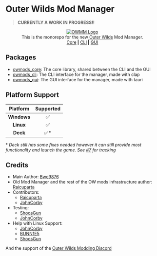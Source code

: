 <!-- markdownlint-disable MD030 MD033 -->

# Outer Wilds Mod Manager

> **CURRENTLY A WORK IN PROGRESS!!**

<p align="center">
<a href="https://github.com/Bwc9876/ow-mod-man"><img src="https://raw.githubusercontent.com/Bwc9876/ow-mod-man/main/.github/assets/logo.png" alt="OWMM Logo"/></a><br/>
This is the monorepo for the new <a href="https://www.mobiusdigitalgames.com/outer-wilds.html">Outer Wilds</a> Mod Manager.<br/>
<a href="https://github.com/Bwc9876/ow-mod-man/tree/main/owmods_core">Core</a><b> |</b>
<a href="https://github.com/Bwc9876/ow-mod-man/tree/main/owmods_cli">CLI</a><b> |</b>
<a href="https://github.com/Bwc9876/ow-mod-man/tree/main/owmods_gui">GUI</a>
</p>

## Packages

- [owmods_core](owmods_core): The core library, shared between the CLI and the GUI
- [owmods_cli](owmods_cli): The CLI interface for the manager, made with clap
- [owmods_gui](owmods_gui): The GUI interface for the manager, made with tauri

## Platform Support

| **Platform** |  **Supported** |
|:------------:|:--------------:|
| **Windows**  | ✅             |
| **Linux**    | ✅             |
| **Deck**     | ✅*            |

\* *Deck still has some fixes needed however it can still provide most functionality and launch the game. See [#7](https://github.com/Bwc9876/ow-mod-man/issues/7) for tracking*

## Credits

- Main Author: [Bwc9876](https://github.com/Bwc9876)
- Old Mod Manager and the rest of the OW mods infrastructure author: [Raicuparta](https://github.com/Raicuparta)
- Contributors:
  - [Raicuparta](https://github.com/Raicuparta)
  - [JohnCorby](https://github.com/JohnCorby)
- Testing:
  - [ShoosGun](https://github.com/ShoosGun)
  - [JohnCorby](https://github.com/JohnCorby)
- Help with Linux Support:
  - [JohnCorby](https://github.com/JohnCorby)
  - [BUNN1E5](https://github.com/BUNN1E5)
  - [ShoosGun](https://github.com/ShoosGun)

And the support of the [Outer Wilds Modding Discord](https://discord.com/invite/wusTQYbYTc)
